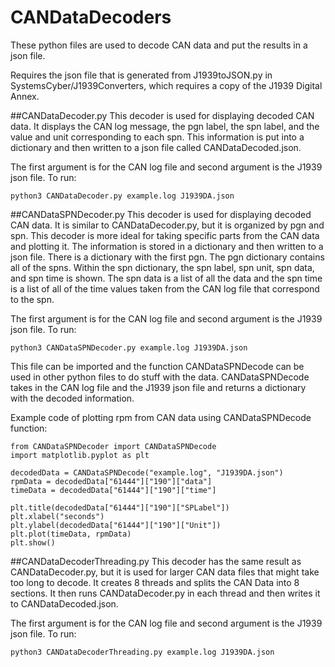 # CANDataDecoders

These python files are used to decode CAN data and put the results in a json file.

Requires the json file that is generated from J1939toJSON.py in SystemsCyber/J1939Converters, which requires a copy of the J1939 Digital Annex.

##CANDataDecoder.py
This decoder is used for displaying decoded CAN data. It displays the CAN log message, the pgn label, the spn label, and the value and unit corresponding to each spn. This information is put into a dictionary and then written to a json file called CANDataDecoded.json.

The first argument is for the CAN log file and second argument is the J1939 json file. To run:
```
python3 CANDataDecoder.py example.log J1939DA.json
```

##CANDataSPNDecoder.py
This decoder is used for displaying decoded CAN data. It is similar to CANDataDecoder.py, but it is organized by pgn and spn. This decoder is more ideal for taking specific parts from the CAN data and plotting it. The information is stored in a dictionary and then written to a json file. There is a dictionary with the first pgn. The pgn dictionary contains all of the spns. Within the spn dictionary, the spn label, spn unit, spn data, and spn time is shown. The spn data is a list of all the data and the spn time is a list of all of the time values taken from the CAN log file that correspond to the spn.

The first argument is for the CAN log file and second argument is the J1939 json file. To run:
```
python3 CANDataSPNDecoder.py example.log J1939DA.json
```

This file can be imported and the function CANDataSPNDecode can be used in other python files to do stuff with the data. CANDataSPNDecode takes in the CAN log file and the J1939 json file and returns a dictionary with the decoded information. 

Example code of plotting rpm from CAN data using CANDataSPNDecode function:
```
from CANDataSPNDecoder import CANDataSPNDecode
import matplotlib.pyplot as plt

decodedData = CANDataSPNDecode("example.log", "J1939DA.json")
rpmData = decodedData["61444"]["190"]["data"]
timeData = decodedData["61444"]["190"]["time"]

plt.title(decodedData["61444"]["190"]["SPLabel"]) 
plt.xlabel("seconds")
plt.ylabel(decodedData["61444"]["190"]["Unit"])
plt.plot(timeData, rpmData)
plt.show()
```

##CANDataDecoderThreading.py
This decoder has the same result as CANDataDecoder.py, but it is used for larger CAN data files that might take too long to decode. It creates 8 threads and splits the CAN Data into 8 sections. It then runs CANDataDecoder.py in each thread and then writes it to CANDataDecoded.json.

The first argument is for the CAN log file and second argument is the J1939 json file. To run:
```
python3 CANDataDecoderThreading.py example.log J1939DA.json
```
